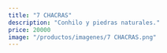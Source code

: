 ```yaml
---
title: "7 CHACRAS"
description: "Conhilo y piedras naturales."
price: 20000
image: "/productos/imagenes/7 CHACRAS.png"
---
```


